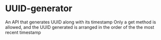 # UUID-generator
An API that generates UUID along with its timestamp
Only a get method is allowed, and the UUID generated is arranged in the order of the the most recent timestamp
